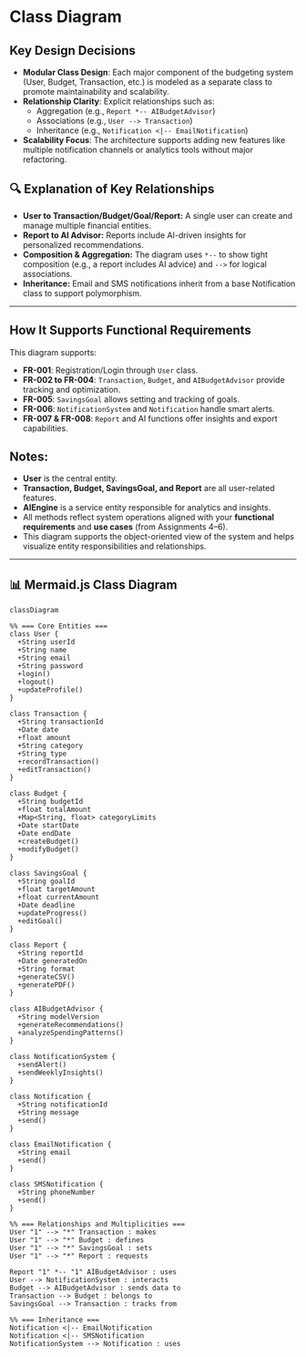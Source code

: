 #  Class Diagram

##  Key Design Decisions

- **Modular Class Design**: Each major component of the budgeting system (User, Budget, Transaction, etc.) is modeled as a separate class to promote maintainability and scalability.
- **Relationship Clarity**: Explicit relationships such as:
  - Aggregation (e.g., `Report *-- AIBudgetAdvisor`)
  - Associations (e.g., `User --> Transaction`)
  - Inheritance (e.g., `Notification <|-- EmailNotification`)
- **Scalability Focus**: The architecture supports adding new features like multiple notification channels or analytics tools without major refactoring.

## 🔍 Explanation of Key Relationships

- **User to Transaction/Budget/Goal/Report:** A single user can create and manage multiple financial entities.
- **Report to AI Advisor:** Reports include AI-driven insights for personalized recommendations.
- **Composition & Aggregation:** The diagram uses `*--` to show tight composition (e.g., a report includes AI advice) and `-->` for logical associations.
- **Inheritance:** Email and SMS notifications inherit from a base Notification class to support polymorphism.

---

##  How It Supports Functional Requirements
This diagram supports:
- **FR-001**: Registration/Login through `User` class.
- **FR-002 to FR-004**: `Transaction`, `Budget`, and `AIBudgetAdvisor` provide tracking and optimization.
- **FR-005**: `SavingsGoal` allows setting and tracking of goals.
- **FR-006**: `NotificationSystem` and `Notification` handle smart alerts.
- **FR-007 & FR-008**: `Report` and AI functions offer insights and export capabilities.

## Notes:

- **User** is the central entity.
- **Transaction, Budget, SavingsGoal, and Report** are all user-related features.
- **AIEngine** is a service entity responsible for analytics and insights.
- All methods reflect system operations aligned with your **functional requirements** and **use cases** (from Assignments 4–6).
- This diagram supports the object-oriented view of the system and helps visualize entity responsibilities and relationships.

---

## 📊 Mermaid.js Class Diagram

```mermaid
classDiagram

%% === Core Entities ===
class User {
  +String userId
  +String name
  +String email
  +String password
  +login()
  +logout()
  +updateProfile()
}

class Transaction {
  +String transactionId
  +Date date
  +float amount
  +String category
  +String type
  +recordTransaction()
  +editTransaction()
}

class Budget {
  +String budgetId
  +float totalAmount
  +Map<String, float> categoryLimits
  +Date startDate
  +Date endDate
  +createBudget()
  +modifyBudget()
}

class SavingsGoal {
  +String goalId
  +float targetAmount
  +float currentAmount
  +Date deadline
  +updateProgress()
  +editGoal()
}

class Report {
  +String reportId
  +Date generatedOn
  +String format
  +generateCSV()
  +generatePDF()
}

class AIBudgetAdvisor {
  +String modelVersion
  +generateRecommendations()
  +analyzeSpendingPatterns()
}

class NotificationSystem {
  +sendAlert()
  +sendWeeklyInsights()
}

class Notification {
  +String notificationId
  +String message
  +send()
}

class EmailNotification {
  +String email
  +send()
}

class SMSNotification {
  +String phoneNumber
  +send()
}

%% === Relationships and Multiplicities ===
User "1" --> "*" Transaction : makes
User "1" --> "*" Budget : defines
User "1" --> "*" SavingsGoal : sets
User "1" --> "*" Report : requests

Report "1" *-- "1" AIBudgetAdvisor : uses
User --> NotificationSystem : interacts
Budget --> AIBudgetAdvisor : sends data to
Transaction --> Budget : belongs to
SavingsGoal --> Transaction : tracks from

%% === Inheritance ===
Notification <|-- EmailNotification
Notification <|-- SMSNotification
NotificationSystem --> Notification : uses


